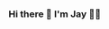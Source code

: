 ### Hi there 👋 I'm Jay 👨‍💻

<!--
**JayMoliya33/JayMoliya33** is a ✨ _special_ ✨ repository because its `README.md` (this file) appears on your GitHub profile.

#[![JayMoliya33 github stats](https://github-readme-stats.vercel.app/api?username=JayMoliya33)](https://github.com/JayMoliya33/github-readme-stats)

Here are some ideas to get you started:

- 🔭 I’m currently working on ...
-  I’m currently learning Android App Development.
- 👯 I’m looking to collaborate on ...
- 🤔 I’m looking for help with ...
- 💬 Ask me about ...
- 📫 How to reach me: ...
- 😄 Pronouns: ...
- ⚡ Fun fact: ...
-->
